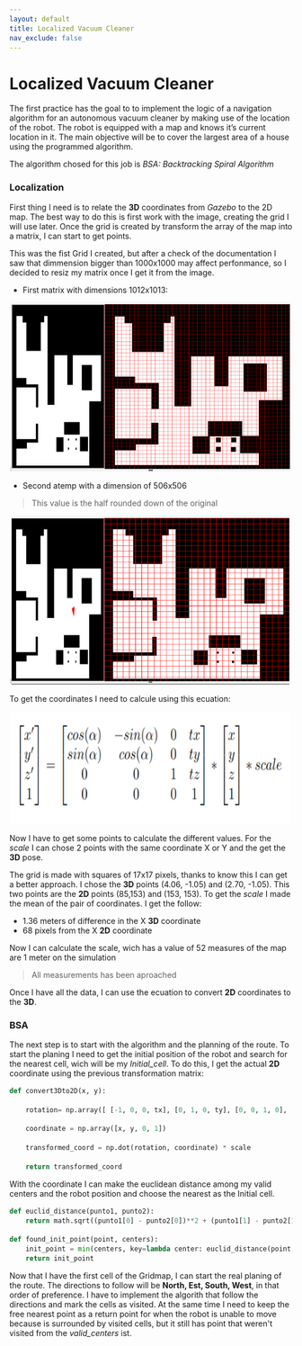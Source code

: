 ```yaml
---
layout: default
title: Localized Vacuum Cleaner
nav_exclude: false
---
```


# Localized Vacuum Cleaner

The first practice has the goal to to implement the logic of a navigation algorithm for an autonomous vacuum cleaner by making use of the location of the robot. The robot is equipped with a map and knows it’s current location in it. The main objective will be to cover the largest area of ​​a house using the programmed algorithm.

The algorithm chosed for this job is *BSA: Backtracking Spiral Algorithm*

### Localization

First thing I need is to relate the **3D** coordinates from *Gazebo* to the 2D map. The best way to do this is first work with the image, creating the grid I will use later. Once the grid is created by transform the array of the map into a matrix, I can start to get points.

This was the fist Grid I created, but after a check of the documentation I saw that dimmension bigger than 1000x1000 may affect perfonmance, so I decided to resiz my matrix once I get it from the image.

* First matrix with dimensions 1012x1013:
  
<center>
    <img src="assets/img/grid_map.png" width="500" height="300">
</center>

* Second atemp with a dimension of 506x506
> This value is the half rounded down of the original

<center>
    <img src="assets/img/grid_map_2.png" width="500" height="300">
</center>

To get the coordinates I need to calcule using this ecuation:

<center>
    <img src="assets/img/ecuation.png" width="500" height="200">
</center>

Now I have to get some points to calculate the different values. For the *scale* I can chose 2 points with the same coordinate X or Y and the get the **3D** pose.

The grid is made with squares of 17x17 pixels, thanks to know this I can get a better approach. I chose the **3D** points (4.06, -1.05) and (2.70, -1.05). This two points are the **2D** points (85,153) and (153, 153). To get the *scale* I made the mean of the pair of coordinates. I get the follow:

* 1.36 meters of difference in the X **3D** coordinate
* 68 pixels from the X **2D** coordinate

Now I can calculate the scale, wich has a value of 52 measures of the map are 1 meter on the simulation
> All measurements has been aproached

Once I have all the data, I can use the ecuation to convert **2D** coordinates to the **3D**.

### BSA

The next step is to start with the algorithm and the planning of the route. To start the planing I need to get the initial position of the robot and search for the nearest cell, wich will be my *Initial_cell*. To do this, I get the actual **2D** coordinate using the previous transformation matrix:

```python
def convert3Dto2D(x, y):
  
    rotation= np.array([ [-1, 0, 0, tx], [0, 1, 0, ty], [0, 0, 1, 0], [0, 0, 0, 1]])

    coordinate = np.array([x, y, 0, 1])
    
    transformed_coord = np.dot(rotation, coordinate) * scale
    
    return transformed_coord
```

With the coordinate I can make the euclidean distance among my valid centers and the robot position and choose the nearest as the Initial cell.

```python
def euclid_distance(punto1, punto2):
    return math.sqrt((punto1[0] - punto2[0])**2 + (punto1[1] - punto2[1])**2)
    
def found_init_point(point, centers):
    init_point = min(centers, key=lambda center: euclid_distance(point, center))
    return init_point
```

Now that I have the first cell of the Gridmap, I can start the real planing of the route. The directions to follow will be **North, Est, South, West**, in that order of preference. I have to implement the algorith that follow the directions and mark the cells as visited. At the same time I need to keep the free nearest point as a return point for when the robot is unable to move because is surrounded by visited cells, but it still has point that weren't visited from the *valid_centers* ist.
